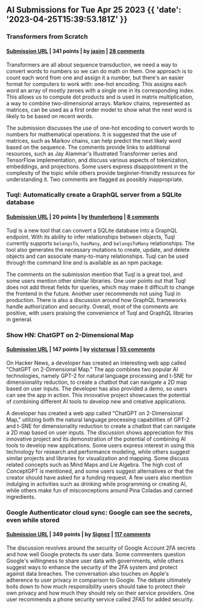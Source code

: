 ## AI Submissions for Tue Apr 25 2023 {{ 'date': '2023-04-25T15:39:53.181Z' }}

### Transformers from Scratch

#### [Submission URL](https://e2eml.school/transformers.html) | 341 points | by [jasim](https://news.ycombinator.com/user?id=jasim) | [28 comments](https://news.ycombinator.com/item?id=35697627)

Transformers are all about sequence transduction, we need a way to convert words to numbers so we can do math on them. One approach is to count each word from one and assign it a number, but there's an easier format for computers to work with: one-hot encoding. This assigns each word an array of mostly zeroes with a single one in its corresponding index. This allows us to compute dot products and is used in matrix multiplication, a way to combine two-dimensional arrays. Markov chains, represented as matrices, can be used as a first order model to show what the next word is likely to be based on recent words.

The submission discusses the use of one-hot encoding to convert words to numbers for mathematical operations. It is suggested that the use of matrices, such as Markov chains, can help predict the next likely word based on the sequence. The comments provide links to additional resources, such as Jay Alammar's Illustrated Transformer series and TensorFlow implementation, and discuss various aspects of tokenization, embeddings, and projections. Some users express disappointment in the complexity of the topic while others provide beginner-friendly resources for understanding it. Two comments are flagged as possibly inappropriate.

### Tuql: Automatically create a GraphQL server from a SQLite database

#### [Submission URL](https://github.com/bradleyboy/tuql) | 20 points | by [thunderbong](https://news.ycombinator.com/user?id=thunderbong) | [8 comments](https://news.ycombinator.com/item?id=35699017)

Tuql is a new tool that can convert a SQLite database into a GraphQL endpoint. With its ability to infer relationships between objects, Tuql currently supports `belongsTo`, `hasMany`, and `belongsToMany` relationships. The tool also generates the necessary mutations to create, update, and delete objects and can associate many-to-many relationships. Tuql can be used through the command line and is available as an npm package.

The comments on the submission mention that Tuql is a great tool, and some users mention other similar libraries. One user points out that Tuql does not add threat fields for queries, which may make it difficult to change the frontend in the future. Another user recommends not using Tuql in production. There is also a discussion around how GraphQL frameworks handle authorization and security. Overall, most of the comments are positive, with users praising the convenience of Tuql and GraphQL libraries in general.

### Show HN: ChatGPT on 2-Dimensional Map

#### [Submission URL](https://www.superusapp.com/chatgpt2d/) | 147 points | by [victorsup](https://news.ycombinator.com/user?id=victorsup) | [55 comments](https://news.ycombinator.com/item?id=35709088)

On Hacker News, a developer has created an interesting web app called "ChatGPT on 2-Dimensional Map." The app combines two popular AI technologies, namely GPT-2 for natural language processing and t-SNE for dimensionality reduction, to create a chatbot that can navigate a 2D map based on user inputs. The developer has also provided a demo, so users can see the app in action. This innovative project showcases the potential of combining different AI tools to develop new and creative applications.

A developer has created a web app called "ChatGPT on 2-Dimensional Map," utilizing both the natural language processing capabilities of GPT-2 and t-SNE for dimensionality reduction to create a chatbot that can navigate a 2D map based on user inputs. The discussion shows appreciation for this innovative project and its demonstration of the potential of combining AI tools to develop new applications. Some users express interest in using this technology for research and performance modeling, while others suggest similar projects and libraries for visualization and mapping. Some discuss related concepts such as Mind Maps and Lie Algebra. The high cost of ConceptGPT is mentioned, and some users suggest alternatives or that the creator should have asked for a funding request. A few users also mention indulging in activities such as drinking while programming or creating AI, while others make fun of misconceptions around Pina Coladas and canned ingredients.

### Google Authenticator cloud sync: Google can see the secrets, even while stored

#### [Submission URL](https://defcon.social/@mysk/110262313275622023) | 349 points | by [Signez](https://news.ycombinator.com/user?id=Signez) | [117 comments](https://news.ycombinator.com/item?id=35708869)

The discussion revolves around the security of Google Account 2FA secrets and how well Google protects its user data. Some commenters question Google's willingness to share user data with governments, while others suggest ways to enhance the security of the 2FA system and protect against data breaches. The conversation also touches on Apple's adherence to user privacy in comparison to Google. The debate ultimately boils down to how much responsibility users should take to protect their own privacy and how much they should rely on their service providers. One user recommends a phone security service called 2FAS for added security.